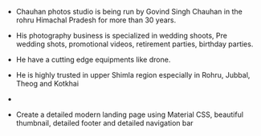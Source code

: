 * Chauhan photos studio is being run by Govind Singh Chauhan in the rohru Himachal Pradesh for more than 30 years.
* His photography business is specialized in wedding shoots, Pre wedding shots, promotional videos, retirement parties, birthday parties.
* He have a cutting edge equipments like drone.
* He is highly trusted in upper Shimla region especially in Rohru, Jubbal, Theog and Kotkhai
* 

* Create a detailed modern landing page using Material CSS, beautiful thumbnail, detailed footer and detailed navigation bar